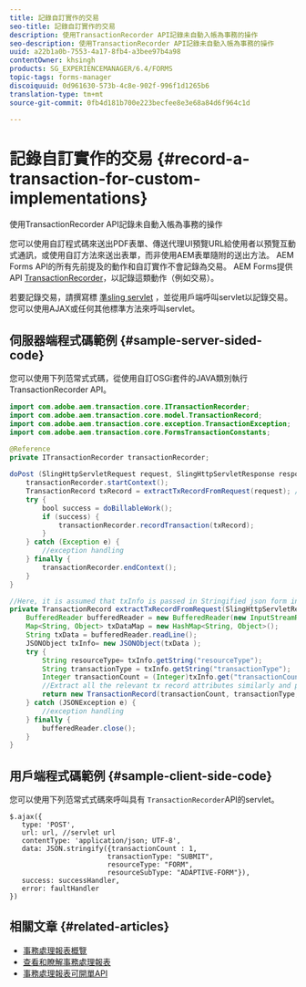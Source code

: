 ```yaml
---
title: 記錄自訂實作的交易
seo-title: 記錄自訂實作的交易
description: 使用TransactionRecorder API記錄未自動入帳為事務的操作
seo-description: 使用TransactionRecorder API記錄未自動入帳為事務的操作
uuid: a22b1a0b-7553-4a17-8fb4-a3bee97b4a98
contentOwner: khsingh
products: SG_EXPERIENCEMANAGER/6.4/FORMS
topic-tags: forms-manager
discoiquuid: 0d961630-573b-4c8e-902f-996f1d1265b6
translation-type: tm+mt
source-git-commit: 0fb4d181b700e223becfee8e3e68a84d6f964c1d

---
```



# 記錄自訂實作的交易 {#record-a-transaction-for-custom-implementations}

使用TransactionRecorder API記錄未自動入帳為事務的操作

您可以使用自訂程式碼來送出PDF表單、傳送代理UI預覽URL給使用者以預覽互動式通訊，或使用自訂方法來送出表單，而非使用AEM表單隨附的送出方法。 AEM Forms API的所有先前提及的動作和自訂實作不會記錄為交易。 AEM Forms提供API [TransactionRecorder](https://helpx.adobe.com/experience-manager/6-4/forms/javadocs/com/adobe/aem/transaction/core/ITransactionRecorder.html)，以記錄這類動作（例如交易）。

若要記錄交易，請撰寫標 [準sling servlet](https://helpx.adobe.com/experience-manager/using/custom-sling-servlets.html) ，並從用戶端呼叫servlet以記錄交易。 您可以使用AJAX或任何其他標準方法來呼叫servlet。

## 伺服器端程式碼範例 {#sample-server-sided-code}

您可以使用下列范常式式碼，從使用自訂OSGi套件的JAVA類別執行TransactionRecorder API。

```java
import com.adobe.aem.transaction.core.ITransactionRecorder;
import com.adobe.aem.transaction.core.model.TransactionRecord;
import com.adobe.aem.transaction.core.exception.TransactionException;
import com.adobe.aem.transaction.core.FormsTransactionConstants;

@Reference
private ITransactionRecorder transactionRecorder;
 
doPost (SlingHttpServletRequest request, SlingHttpServletResponse response) {
    transactionRecorder.startContext();
    TransactionRecord txRecord = extractTxRecordFromRequest(request); //extract transaction relevant data from request
    try {
        bool success = doBillableWork();
        if (success) {
            transactionRecorder.recordTransaction(txRecord);
        }
    } catch (Exception e) {
        //exception handling
    } finally {
        transactionRecorder.endContext();
    }
}

//Here, it is assumed that txInfo is passed in Stringified json form in the ajax call (in data parameter). You can pass txInfo from client in any way that you find suitable.
private TransactionRecord extractTxRecordFromRequest(SlingHttpServletRequest request) {
    BufferedReader bufferedReader = new BufferedReader(new InputStreamReader(request.getInputStream()));
    Map<String, Object> txDataMap = new HashMap<String, Object>();
    String txData = bufferedReader.readLine();
    JSONObject txInfo= new JSONObject(txData );
    try {
        String resourceType= txInfo.getString("resourceType");
        String transactionType = txInfo.getString("transactionType");
        Integer transactionCount = (Integer)txInfo.get("transactionCount");
        //Extract all the relevant tx record attributes similarly and pass them in Transaction Record constructor as per the java doc}
        return new TransactionRecord(transactionCount, transactionType, resourceType, ..);
    } catch (JSONException e) {
        //exception handling
    } finally {
        bufferedReader.close();
    }
}
```

## 用戶端程式碼範例 {#sample-client-side-code}

您可以使用下列范常式式碼來呼叫具有 `TransactionRecorder`API的servlet。

```
$.ajax({
   type: 'POST',
   url: url, //servlet url
   contentType: 'application/json; UTF-8',
   data: JSON.stringify({transactionCount : 1, 
                        transactionType: "SUBMIT",
                        resourceType: "FORM",
                        resourceSubType: "ADAPTIVE-FORM"}),
   success: successHandler,
   error: faultHandler
})
```

## 相關文章 {#related-articles}

* [事務處理報表概覽](/help/forms/using/transaction-reports-overview.md)
* [查看和瞭解事務處理報表](/help/forms/using/viewing-and-understanding-transaction-reports.md)
* [事務處理報表可開單API](/help/forms/using/transaction-reports-billable-apis.md)


